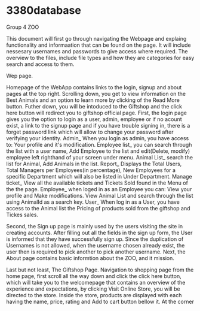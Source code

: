 # 3380database
Group 4 ZOO

This document will first go through navigating the Webpage and explaing functionality and informaation that can be found on the page. It will include nessesary usernames and passwords to give access where required. The overview to the files, include file types and how they are categories for easy search and access to them.

Wep page.

Homepage of the WebApp contains links to the login, signup and about pages at the top right. Scrolling down, you get to view information on the Best Animals and an option to learn more by clicking of the Read More button. Futher down, you will be intoduced to the Giftshop and the click here button will redirect you to giftshop official page.
First, the login page gives you the option to login as a user, admin, employee or if no acount exist, a link to the signup page and if you have trouble signing in, there is a forget password link which will allow to change your password after verifying  your identity.
  Admin_ 
  When you login as admin, you have access to:
    Your profile and it's modification.
    Employee list_ you can search through the list with a user name, Add Employee to the list and edit(Delete, modify) employee left righthand of your screen under menu.
    Animal List_ search the list for Animal, Add Animals in the list.
    Report_ Displays the Total Users, Total Managers per Employees(in percentage), New Employees for a specific Department which will also be listed in Under Department.
    Manage ticket_ View all the available tickets and Tickets Sold found in the Menu of the the page.
  Employee_
  when loged in as an Employee you can:
    View your profile and Make modifications.
    View Animal List and search through the list using AnimalId as a search key.
  User_
  When log in as a User, you have access to the Animal list the Pricing of products sold from the giftshop and Tickes sales.

Second, the Sign up page is mainly used by the users visiting the site in creating accounts. After filling out all the fields in the sign up form, the User is informed that they have successfully sign up. Since the duplication of Usernames is not allowed, when the username chosen already exist, the user then is required to pick another to pick another username.
Next, the About page contains basic informtion about the ZOO, and it mission.

Last but not least, The Giftshop Page. 
Navigation to shopping page from the home page, first scroll all the way down and click the click here button, which will take you to the welcomepage that contains an overview of the experience and expectations, by clicking Visit Online Store, you will be directed to the store.
  Inside the store, products are displayed with each having the name, price, rating and Add to cart button bellow it.
  At the corner 
